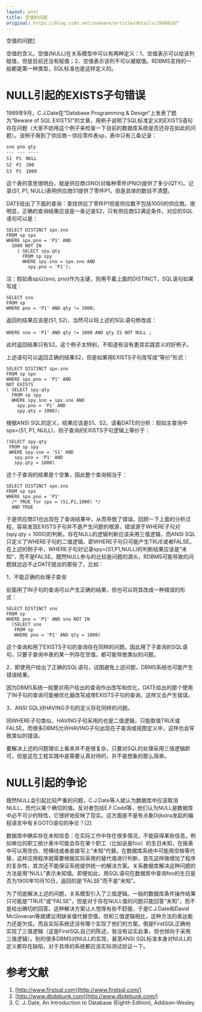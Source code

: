```yaml
---
layout: post
title: 空值的问题
original: https://blog.csdn.net/zedware/article/details/20488167
---
```


空值的问题[1]()

空值的含义。空值(NULL)在关系模型中可以有两种定义：1、空值表示可以给该列赋值，但是目前还没有赋值；2、空值表示该列不可以被赋值。RDBMS支持的一般都是第一种类型，SQL标准也是这样定义的。

# NULL引起的EXISTS子句错误

1989年9月，C.J.Date在“Database Programming & Design”上发表了题为“Beware of SQL EXISTS!”的文章，用例子说明了SQL标准定义的EXISTS语句存在问题（大家不妨用这个例子来检查一下目前的数据库系统是否还存在如此的问题）。该例子用到了供应商－供应零件表sp，表中只有三条记录：

```
sno pno qty
--- --- ----
S1　P1　NULL
S2　P1　200
S3　P1　1000
```

这个表的意思很明白，就是供应商(SNO)对每种零件(PNO)提供了多少(QTY)。记录(S1, P1, NULL)表明供应商S1提供了零件P1，但是具体的数目不清楚。

DATE给出了下面的查询：查找供应了零件P1但是供应数不包括1000的供应商。很明显，正确的查询结果应该是一条记录S2，只有供应商S2满足条件。对应的SQL语句可以是：

```
SELECT DISTINCT spx.sno
FROM sp spx
WHERE spx.pno = 'P1' AND
  1000 NOT IN
    ( SELECT spy.qty
      FROM sp spy
      WHERE spy.sno = spx.sno AND
        spy.pno = 'P1');
```

注：假如表sp以(sno, pno)作为主键，则用不着上面的DISTINCT，SQL语句如果写成：

```
SELECT sno
FROM sp
WHERE pno = 'P1' AND qty != 1000;
```

返回的结果应该是(S1, S2)，当然可以将上述的SQL语句修改成：

```
WHERE sno = 'P1' AND qty != 1000 AND qty IS NOT NULL ; 　　
```

此时返回结果只有S2。这个例子太特别，不知道有没有更具实践意义的好例子。

上述语句可以返回正确的结果S2，但是如果用EXISTS子句改写成“等价”形式：

```
SELECT DISTINCT spx.sno
FROM sp spx
WHERE spx.pno = 'P1' AND
NOT EXISTS
( SELECT spy.qty
  FROM sp spy
  WHERE spy.sno = spx.sno AND
    spy.pno = 'P1' AND
    spy.qty = 1000);
```

根据ANSI SQL的定义，结果应该是S1、S2。请看DATE的分析：假如主查询中spx=(S1, P1, NULL)，则子查询的EXISTS子句逻辑上等价于：

```
(SELECT spy.qty
 FROM sp spy
 WHERE spy.sno = 'S1' AND
   spy.pno = 'P1' AND
   spy.qty = 1000)
```

这个子查询的结果是个空集，因此整个查询相当于：

```
SELECT DISTINCT spx.sno
FROM sp spx
WHERE spx.pno = 'P1'
  /* TRUE for spx = (S1,P1,1000) */
  AND TRUE
```

于是供应商S1也出现在了查询结果中，从而导致了错误。回顾一下上面的分析过程，容易发现EXISTS子句并不是产生问题的根源，错误源于WHERE子句对(spy.qty = 1000)的判断。存在NULL的逻辑判断应该采用三值逻辑，而ANSI SQL只定义了WHERE子句的二值逻辑，即WHERE子句只可能产生TRUE或者FALSE。在上述的例子中，WHERE子句对记录spy=(S1,P1,NULL)的判断结果应该是“未知”，而不是FALSE。既然NULL参与的比较是问题的源头，RDBMS可能导致的问题就远远不止DATE提出的那些了，比如：

1、不能正确的处理子查询

前面用了IN子句的查询可以产生正确的结果，但也可以将其改成一种错误的形式：

```
SELECT DISTINCT sno 
FROM sp
WHERE pno = 'P1' AND sno NOT IN 
  (SELECT sno
   FROM sp
   WHERE pno = 'P1' AND qty = 1000)
```

这个查询和用了EXISTS子句的查询存在同样的问题。因此用了子查询的SQL语句，只要子查询中表的某一列存在空值，都可能导致类似的问题。

2、即使用户给出了正确的SQL语句，试图避免上述问题，DBMS系统也可能产生错误结果。

因为DBMS系统一般要对用户给出的查询作出改写和优化，DATE给出的那个使用了IN子句的查询可能被优化器改写成带EXISTS子句的查询，这样又会产生错误。

3、ANSI SQL对HAVING子句的定义存在同样的问题。

同WHERE子句类似，HAVING子句采用的也是二值逻辑，只能取值TRUE或FALSE。而很多DBMS允许HAVING子句出现在子查询或视图定义中，这样也会导致类似的错误。

要解决上述的问题理论上看来并不是很复杂，只要对SQL的处理采用三值逻辑即可，但是这在工程实践中是需要认真对待的，并不是想象的那么简单。

# NULL引起的争论

既然NULL会引起比较严重的问题，C.J.Date等人就认为数据库中应该取消NULL，而代以某个确切的值。反对者包括E.F.Codd等，他们认为NULL是数据库中必不可少的特性，它很好地反映了现实。这方面是不是有点象Dijkstra发起的编程语言中有关GOTO语句的争论？[2]

数据库中确实存在未知信息：在实际工作中存在很多情况，不能获得某些信息。例如单位的职工统计表中可能会存在某个职工（比如说是foo）的生日未知，在报表中可以用空白、短横线或者直接写上“未知”代替。在数据库系统中可能用空格等代替，这样应用程序就需要根据实际采用的替代值进行判断，首先这样做增加了程序的复杂性，其次还不能保证系统提供统一的解决方案。关系数据库解决这种问题的方法是用“NULL”表示未知值。即便如此，用SQL语句在数据库中查询foo的生日是否为1900年10月10日，返回的是“FALSE”而不是“未知”。

为了彻底解决上述的问题，关系模型引入了三值逻辑。一般的数据库条件操作结果只可能是“TRUE”或“FALSE”，但是对于存在NULL值的问题只能回答“未知”，而不是给出确切的回答。这种解决方案让人觉得有些不舒服，于是C.J.Date和David McGoveran等就建议用缺省值代替空值，但和三值逻辑相比，这种方法的表达能力还是欠佳。而且实际系统还没有哪个实现了他们的方案。倒是FirstSQL正确地实现了三值逻辑（这是FirstSQL自己的陈述，我没有证实此事，但也倾向于采用三值逻辑）。别的很多DBMS对NULL的实现，甚至ANSI SQL标准本身对NULL的定义都存在缺陷，对于具体的系统都应该实际测试验证一下。

# 参考文献
1. [http://www.firstsql.com](http://www.firstsql.com/)
2. [http://www.dbdebunk.com](http://www.dbdebunk.com/)
3. C. J. Date, An Introduction to Database (Eighth Edition), Addison-Wesley

 
